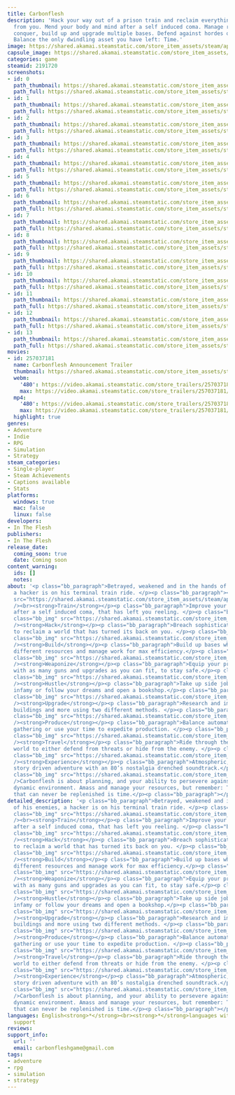 ```yaml
---
title: Carbonflesh
description: 'Hack your way out of a prison train and reclaim everything taken away
  from you. Mend your body and mind after a self induced coma. Manage resources to
  conquer, build up and upgrade multiple bases. Defend against hordes of enemies.
  Balance the only dwindling asset you have left: Time.'
image: https://shared.akamai.steamstatic.com/store_item_assets/steam/apps/2191720/header.jpg?t=1730800550
capsule_image: https://shared.akamai.steamstatic.com/store_item_assets/steam/apps/2191720/capsule_231x87.jpg?t=1730800550
categories: game
steamid: 2191720
screenshots:
- id: 0
  path_thumbnail: https://shared.akamai.steamstatic.com/store_item_assets/steam/apps/2191720/ss_703b2e5e60eeba42b85ef901543194f71b3ac143.600x338.jpg?t=1730800550
  path_full: https://shared.akamai.steamstatic.com/store_item_assets/steam/apps/2191720/ss_703b2e5e60eeba42b85ef901543194f71b3ac143.1920x1080.jpg?t=1730800550
- id: 1
  path_thumbnail: https://shared.akamai.steamstatic.com/store_item_assets/steam/apps/2191720/ss_0449c9931f32e81e637c23eb3f1a9168766a4d1c.600x338.jpg?t=1730800550
  path_full: https://shared.akamai.steamstatic.com/store_item_assets/steam/apps/2191720/ss_0449c9931f32e81e637c23eb3f1a9168766a4d1c.1920x1080.jpg?t=1730800550
- id: 2
  path_thumbnail: https://shared.akamai.steamstatic.com/store_item_assets/steam/apps/2191720/ss_18f4e0de0aad73ef55b3f982b68fbe5265ef6da0.600x338.jpg?t=1730800550
  path_full: https://shared.akamai.steamstatic.com/store_item_assets/steam/apps/2191720/ss_18f4e0de0aad73ef55b3f982b68fbe5265ef6da0.1920x1080.jpg?t=1730800550
- id: 3
  path_thumbnail: https://shared.akamai.steamstatic.com/store_item_assets/steam/apps/2191720/ss_0539b7c29219972fd977ede3f26cca29243932dd.600x338.jpg?t=1730800550
  path_full: https://shared.akamai.steamstatic.com/store_item_assets/steam/apps/2191720/ss_0539b7c29219972fd977ede3f26cca29243932dd.1920x1080.jpg?t=1730800550
- id: 4
  path_thumbnail: https://shared.akamai.steamstatic.com/store_item_assets/steam/apps/2191720/ss_f1dd85b93b3eb836be12152873c482c3164e971e.600x338.jpg?t=1730800550
  path_full: https://shared.akamai.steamstatic.com/store_item_assets/steam/apps/2191720/ss_f1dd85b93b3eb836be12152873c482c3164e971e.1920x1080.jpg?t=1730800550
- id: 5
  path_thumbnail: https://shared.akamai.steamstatic.com/store_item_assets/steam/apps/2191720/ss_5185648fda6802cf154d863e2a539ef2f3840944.600x338.jpg?t=1730800550
  path_full: https://shared.akamai.steamstatic.com/store_item_assets/steam/apps/2191720/ss_5185648fda6802cf154d863e2a539ef2f3840944.1920x1080.jpg?t=1730800550
- id: 6
  path_thumbnail: https://shared.akamai.steamstatic.com/store_item_assets/steam/apps/2191720/ss_dd545462937cb477c0e30140b236e8a2365cee07.600x338.jpg?t=1730800550
  path_full: https://shared.akamai.steamstatic.com/store_item_assets/steam/apps/2191720/ss_dd545462937cb477c0e30140b236e8a2365cee07.1920x1080.jpg?t=1730800550
- id: 7
  path_thumbnail: https://shared.akamai.steamstatic.com/store_item_assets/steam/apps/2191720/ss_12abe5e8e9cda7e26cd5eda7dd1377a0a181e0f1.600x338.jpg?t=1730800550
  path_full: https://shared.akamai.steamstatic.com/store_item_assets/steam/apps/2191720/ss_12abe5e8e9cda7e26cd5eda7dd1377a0a181e0f1.1920x1080.jpg?t=1730800550
- id: 8
  path_thumbnail: https://shared.akamai.steamstatic.com/store_item_assets/steam/apps/2191720/ss_e855f58088c93ac24974ef06055ae0eb2f9b2072.600x338.jpg?t=1730800550
  path_full: https://shared.akamai.steamstatic.com/store_item_assets/steam/apps/2191720/ss_e855f58088c93ac24974ef06055ae0eb2f9b2072.1920x1080.jpg?t=1730800550
- id: 9
  path_thumbnail: https://shared.akamai.steamstatic.com/store_item_assets/steam/apps/2191720/ss_aca210e4148e1445769873ed5b2abb05ff1cec29.600x338.jpg?t=1730800550
  path_full: https://shared.akamai.steamstatic.com/store_item_assets/steam/apps/2191720/ss_aca210e4148e1445769873ed5b2abb05ff1cec29.1920x1080.jpg?t=1730800550
- id: 10
  path_thumbnail: https://shared.akamai.steamstatic.com/store_item_assets/steam/apps/2191720/ss_0187cd7b74f2004636b7049c9d6b287292bfe189.600x338.jpg?t=1730800550
  path_full: https://shared.akamai.steamstatic.com/store_item_assets/steam/apps/2191720/ss_0187cd7b74f2004636b7049c9d6b287292bfe189.1920x1080.jpg?t=1730800550
- id: 11
  path_thumbnail: https://shared.akamai.steamstatic.com/store_item_assets/steam/apps/2191720/ss_db0cbe33c9d5ecc161fa0a7c35ee47ed9a944004.600x338.jpg?t=1730800550
  path_full: https://shared.akamai.steamstatic.com/store_item_assets/steam/apps/2191720/ss_db0cbe33c9d5ecc161fa0a7c35ee47ed9a944004.1920x1080.jpg?t=1730800550
- id: 12
  path_thumbnail: https://shared.akamai.steamstatic.com/store_item_assets/steam/apps/2191720/ss_6fda71fa96b497ee8b7b1283bf596109a07f8128.600x338.jpg?t=1730800550
  path_full: https://shared.akamai.steamstatic.com/store_item_assets/steam/apps/2191720/ss_6fda71fa96b497ee8b7b1283bf596109a07f8128.1920x1080.jpg?t=1730800550
- id: 13
  path_thumbnail: https://shared.akamai.steamstatic.com/store_item_assets/steam/apps/2191720/ss_a415acbb9571b043e2a354fcd7573a5ac15ed876.600x338.jpg?t=1730800550
  path_full: https://shared.akamai.steamstatic.com/store_item_assets/steam/apps/2191720/ss_a415acbb9571b043e2a354fcd7573a5ac15ed876.1920x1080.jpg?t=1730800550
movies:
- id: 257037181
  name: Carbonflesh Announcement Trailer
  thumbnail: https://shared.akamai.steamstatic.com/store_item_assets/steam/apps/257037181/movie.293x165.jpg?t=1721326805
  webm:
    '480': https://video.akamai.steamstatic.com/store_trailers/257037181/movie480_vp9.webm?t=1721326805
    max: https://video.akamai.steamstatic.com/store_trailers/257037181/movie_max_vp9.webm?t=1721326805
  mp4:
    '480': https://video.akamai.steamstatic.com/store_trailers/257037181/movie480.mp4?t=1721326805
    max: https://video.akamai.steamstatic.com/store_trailers/257037181/movie_max.mp4?t=1721326805
  highlight: true
genres:
- Adventure
- Indie
- RPG
- Simulation
- Strategy
steam_categories:
- Single-player
- Steam Achievements
- Captions available
- Stats
platforms:
  windows: true
  mac: false
  linux: false
developers:
- In The Flesh
publishers:
- In The Flesh
release_date:
  coming_soon: true
  date: Coming soon
content_warning:
  ids: []
  notes:
about: '<p class="bb_paragraph">Betrayed, weakened and in the hands of his enemies,
  a hacker is on his terminal train ride. </p><p class="bb_paragraph"><img class="bb_img"
  src="https://shared.akamai.steamstatic.com/store_item_assets/steam/apps/2191720/extras/wishlist.gif?t=1730800550"
  /><br><strong>Train</strong></p><p class="bb_paragraph">Improve your mind and body
  after a self induced coma, that has left you reeling. </p><p class="bb_paragraph"><img
  class="bb_img" src="https://shared.akamai.steamstatic.com/store_item_assets/steam/apps/2191720/extras/training_2.gif?t=1730800550"
  /><strong>Hack</strong></p><p class="bb_paragraph">Breach sophisticated systems
  to reclaim a world that has turned its back on you. </p><p class="bb_paragraph"><img
  class="bb_img" src="https://shared.akamai.steamstatic.com/store_item_assets/steam/apps/2191720/extras/hacking.gif?t=1730800550"
  /><strong>Build</strong></p><p class="bb_paragraph">Build up bases which produce
  different resources and manage work for max efficiency.</p><p class="bb_paragraph"><img
  class="bb_img" src="https://shared.akamai.steamstatic.com/store_item_assets/steam/apps/2191720/extras/Temple_building.gif?t=1730800550"
  /><strong>Weaponize</strong></p><p class="bb_paragraph">Equip your prison train
  with as many guns and upgrades as you can fit, to stay safe.</p><p class="bb_paragraph"><img
  class="bb_img" src="https://shared.akamai.steamstatic.com/store_item_assets/steam/apps/2191720/extras/train_building.gif?t=1730800550"
  /><strong>Hustle</strong></p><p class="bb_paragraph">Take up side jobs to gather
  infamy or follow your dreams and open a bookshop.</p><p class="bb_paragraph"><img
  class="bb_img" src="https://shared.akamai.steamstatic.com/store_item_assets/steam/apps/2191720/extras/contract_books.gif?t=1730800550"
  /><strong>Upgrade</strong></p><p class="bb_paragraph">Research and improve: Weapons,
  buildings and more using two different methods. </p><p class="bb_paragraph"><img
  class="bb_img" src="https://shared.akamai.steamstatic.com/store_item_assets/steam/apps/2191720/extras/upgrade.gif?t=1730800550"
  /><strong>Produce</strong></p><p class="bb_paragraph">Balance automated resource
  gathering or use your time to expedite production. </p><p class="bb_paragraph"><img
  class="bb_img" src="https://shared.akamai.steamstatic.com/store_item_assets/steam/apps/2191720/extras/machinarium.gif?t=1730800550"
  /><strong>Travel</strong></p><p class="bb_paragraph">Ride through the dark futuristic
  world to either defend from threats or hide from the enemy. </p><p class="bb_paragraph"><img
  class="bb_img" src="https://shared.akamai.steamstatic.com/store_item_assets/steam/apps/2191720/extras/map.gif?t=1730800550"
  /><strong>Experience</strong></p><p class="bb_paragraph">Atmospheric, grimdark,
  story driven adventure with an 80’s nostalgia drenched soundtrack.</p><p class="bb_paragraph"><img
  class="bb_img" src="https://shared.akamai.steamstatic.com/store_item_assets/steam/apps/2191720/extras/cutscene.gif?t=1730800550"
  />Carbonflesh is about planning, and your ability to persevere against an ever changing,
  dynamic environment. Amass and manage your resources, but remember: The only resource
  that can never be replenished is time.</p><p class="bb_paragraph"></p>'
detailed_description: '<p class="bb_paragraph">Betrayed, weakened and in the hands
  of his enemies, a hacker is on his terminal train ride. </p><p class="bb_paragraph"><img
  class="bb_img" src="https://shared.akamai.steamstatic.com/store_item_assets/steam/apps/2191720/extras/wishlist.gif?t=1730800550"
  /><br><strong>Train</strong></p><p class="bb_paragraph">Improve your mind and body
  after a self induced coma, that has left you reeling. </p><p class="bb_paragraph"><img
  class="bb_img" src="https://shared.akamai.steamstatic.com/store_item_assets/steam/apps/2191720/extras/training_2.gif?t=1730800550"
  /><strong>Hack</strong></p><p class="bb_paragraph">Breach sophisticated systems
  to reclaim a world that has turned its back on you. </p><p class="bb_paragraph"><img
  class="bb_img" src="https://shared.akamai.steamstatic.com/store_item_assets/steam/apps/2191720/extras/hacking.gif?t=1730800550"
  /><strong>Build</strong></p><p class="bb_paragraph">Build up bases which produce
  different resources and manage work for max efficiency.</p><p class="bb_paragraph"><img
  class="bb_img" src="https://shared.akamai.steamstatic.com/store_item_assets/steam/apps/2191720/extras/Temple_building.gif?t=1730800550"
  /><strong>Weaponize</strong></p><p class="bb_paragraph">Equip your prison train
  with as many guns and upgrades as you can fit, to stay safe.</p><p class="bb_paragraph"><img
  class="bb_img" src="https://shared.akamai.steamstatic.com/store_item_assets/steam/apps/2191720/extras/train_building.gif?t=1730800550"
  /><strong>Hustle</strong></p><p class="bb_paragraph">Take up side jobs to gather
  infamy or follow your dreams and open a bookshop.</p><p class="bb_paragraph"><img
  class="bb_img" src="https://shared.akamai.steamstatic.com/store_item_assets/steam/apps/2191720/extras/contract_books.gif?t=1730800550"
  /><strong>Upgrade</strong></p><p class="bb_paragraph">Research and improve: Weapons,
  buildings and more using two different methods. </p><p class="bb_paragraph"><img
  class="bb_img" src="https://shared.akamai.steamstatic.com/store_item_assets/steam/apps/2191720/extras/upgrade.gif?t=1730800550"
  /><strong>Produce</strong></p><p class="bb_paragraph">Balance automated resource
  gathering or use your time to expedite production. </p><p class="bb_paragraph"><img
  class="bb_img" src="https://shared.akamai.steamstatic.com/store_item_assets/steam/apps/2191720/extras/machinarium.gif?t=1730800550"
  /><strong>Travel</strong></p><p class="bb_paragraph">Ride through the dark futuristic
  world to either defend from threats or hide from the enemy. </p><p class="bb_paragraph"><img
  class="bb_img" src="https://shared.akamai.steamstatic.com/store_item_assets/steam/apps/2191720/extras/map.gif?t=1730800550"
  /><strong>Experience</strong></p><p class="bb_paragraph">Atmospheric, grimdark,
  story driven adventure with an 80’s nostalgia drenched soundtrack.</p><p class="bb_paragraph"><img
  class="bb_img" src="https://shared.akamai.steamstatic.com/store_item_assets/steam/apps/2191720/extras/cutscene.gif?t=1730800550"
  />Carbonflesh is about planning, and your ability to persevere against an ever changing,
  dynamic environment. Amass and manage your resources, but remember: The only resource
  that can never be replenished is time.</p><p class="bb_paragraph"></p>'
languages: English<strong>*</strong><br><strong>*</strong>languages with full audio
  support
reviews:
support_info:
  url: ''
  email: carbonfleshgame@gmail.com
tags:
- adventure
- rpg
- simulation
- strategy
---
```

